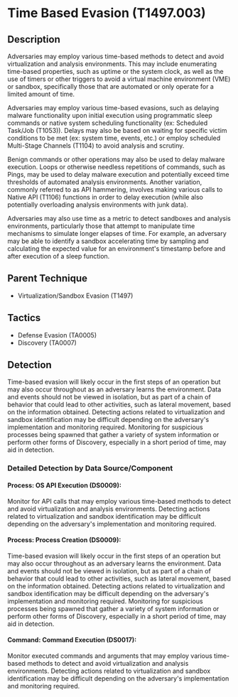 # Time Based Evasion (T1497.003)

## Description
Adversaries may employ various time-based methods to detect and avoid virtualization and analysis environments. This may include enumerating time-based properties, such as uptime or the system clock, as well as the use of timers or other triggers to avoid a virtual machine environment (VME) or sandbox, specifically those that are automated or only operate for a limited amount of time.

Adversaries may employ various time-based evasions, such as delaying malware functionality upon initial execution using programmatic sleep commands or native system scheduling functionality (ex: Scheduled Task/Job (T1053)). Delays may also be based on waiting for specific victim conditions to be met (ex: system time, events, etc.) or employ scheduled Multi-Stage Channels (T1104) to avoid analysis and scrutiny.

Benign commands or other operations may also be used to delay malware execution. Loops or otherwise needless repetitions of commands, such as Pings, may be used to delay malware execution and potentially exceed time thresholds of automated analysis environments. Another variation, commonly referred to as API hammering, involves making various calls to Native API (T1106) functions in order to delay execution (while also potentially overloading analysis environments with junk data).

Adversaries may also use time as a metric to detect sandboxes and analysis environments, particularly those that attempt to manipulate time mechanisms to simulate longer elapses of time. For example, an adversary may be able to identify a sandbox accelerating time by sampling and calculating the expected value for an environment's timestamp before and after execution of a sleep function.

## Parent Technique
- Virtualization/Sandbox Evasion (T1497)

## Tactics
- Defense Evasion (TA0005)
- Discovery (TA0007)

## Detection
Time-based evasion will likely occur in the first steps of an operation but may also occur throughout as an adversary learns the environment. Data and events should not be viewed in isolation, but as part of a chain of behavior that could lead to other activities, such as lateral movement, based on the information obtained. Detecting actions related to virtualization and sandbox identification may be difficult depending on the adversary's implementation and monitoring required. Monitoring for suspicious processes being spawned that gather a variety of system information or perform other forms of Discovery, especially in a short period of time, may aid in detection. 

### Detailed Detection by Data Source/Component
#### Process: OS API Execution (DS0009): 
Monitor for API calls that may employ various time-based methods to detect and avoid virtualization and analysis environments. Detecting actions related to virtualization and sandbox identification may be difficult depending on the adversary's implementation and monitoring required.

#### Process: Process Creation (DS0009): 
Time-based evasion will likely occur in the first steps of an operation but may also occur throughout as an adversary learns the environment. Data and events should not be viewed in isolation, but as part of a chain of behavior that could lead to other activities, such as lateral movement, based on the information obtained. Detecting actions related to virtualization and sandbox identification may be difficult depending on the adversary's implementation and monitoring required. Monitoring for suspicious processes being spawned that gather a variety of system information or perform other forms of Discovery, especially in a short period of time, may aid in detection.

#### Command: Command Execution (DS0017): 
Monitor executed commands and arguments that may employ various time-based methods to detect and avoid virtualization and analysis environments. Detecting actions related to virtualization and sandbox identification may be difficult depending on the adversary's implementation and monitoring required.

